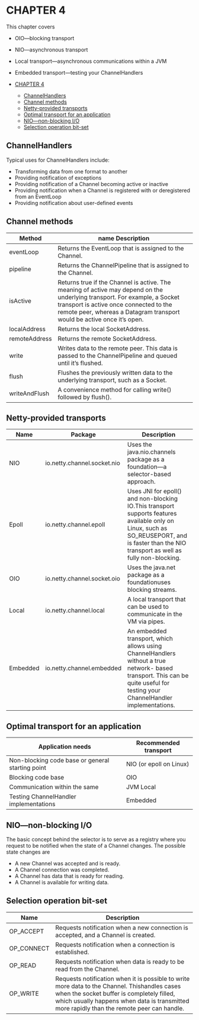 # CHAPTER 4

This chapter covers

- OIO—blocking transport
- NIO—asynchronous transport
- Local transport—asynchronous communications within a JVM
- Embedded transport—testing your ChannelHandlers

- [CHAPTER 4](#chapter-4)
  - [ChannelHandlers](#channelhandlers)
  - [Channel methods](#channel-methods)
  - [Netty-provided transports](#netty-provided-transports)
  - [Optimal transport for an application](#optimal-transport-for-an-application)
  - [NIO—non-blocking I/O](#nionon-blocking-io)
  - [Selection operation bit-set](#selection-operation-bit-set)

## ChannelHandlers

Typical uses for ChannelHandlers include:

- Transforming data from one format to another
- Providing notification of exceptions
- Providing notification of a Channel becoming active or inactive
- Providing notification when a Channel is registered with or deregistered from an EventLoop
- Providing notification about user-defined events

## Channel methods

| Method        | name Description                                                                                                                                                                                                                                |
| ------------- | ----------------------------------------------------------------------------------------------------------------------------------------------------------------------------------------------------------------------------------------------- |
| eventLoop     | Returns the EventLoop that is assigned to the Channel.                                                                                                                                                                                          |
| pipeline      | Returns the ChannelPipeline that is assigned to the Channel.                                                                                                                                                                                    |
| isActive      | Returns true if the Channel is active. The meaning of active may depend on the underlying transport. For example, a Socket transport is active once connected to the remote peer, whereas a Datagram transport would be active once it’s open. |
| localAddress  | Returns the local SocketAddress.                                                                                                                                                                                                                |
| remoteAddress | Returns the remote SocketAddress.                                                                                                                                                                                                               |
| write         | Writes data to the remote peer. This data is passed to the ChannelPipeline and queued until it’s flushed.                                                                                                                                      |
| flush         | Flushes the previously written data to the underlying transport, such as a Socket.                                                                                                                                                              |
| writeAndFlush | A convenience method for calling write() followed by flush().                                                                                                                                                                                   |

## Netty-provided transports

| Name     | Package                     | Description                                                                                                                                                                                  |
| -------- | --------------------------- | -------------------------------------------------------------------------------------------------------------------------------------------------------------------------------------------- |
| NIO      | io.netty.channel.socket.nio | Uses the java.nio.channels package as a foundation—a selector-based approach.                                                                                                               |
| Epoll    | io.netty.channel.epoll      | Uses JNI for epoll() and non-blocking IO.This transport supports features available only on Linux, such as SO_REUSEPORT, and is faster than the NIO transport as well as fully non-blocking. |
| OIO      | io.netty.channel.socket.oio | Uses the java.net package as a foundationuses blocking streams.                                                                                                                              |
| Local    | io.netty.channel.local      | A local transport that can be used to communicate in the VM via pipes.                                                                                                                       |
| Embedded | io.netty.channel.embedded   | An embedded transport, which allows using ChannelHandlers without a true network- based transport. This can be quite useful for testing your ChannelHandler implementations.                 |

## Optimal transport for an application

| Application needs                                | Recommended transport   |
| ------------------------------------------------ | ----------------------- |
| Non-blocking code base or general starting point | NIO (or epoll on Linux) |
| Blocking code base                               | OIO                     |
| Communication within the same                    | JVM Local               |
| Testing ChannelHandler implementations           | Embedded                |

## NIO—non-blocking I/O

The basic concept behind the selector is to serve as a registry where you request to be notified when the state of a Channel changes. The possible state changes are

- A new Channel was accepted and is ready.
- A Channel connection was completed.
- A Channel has data that is ready for reading.
- A Channel is available for writing data.

## Selection operation bit-set

| Name       | Description                                                                                                                                                                                                                              |
| ---------- | ---------------------------------------------------------------------------------------------------------------------------------------------------------------------------------------------------------------------------------------- |
| OP_ACCEPT  | Requests notification when a new connection is accepted, and a Channel is created.                                                                                                                                                       |
| OP_CONNECT | Requests notification when a connection is established.                                                                                                                                                                                  |
| OP_READ    | Requests notification when data is ready to be read from the Channel.                                                                                                                                                                    |
| OP_WRITE   | Requests notification when it is possible to write more data to the Channel. Thishandles cases when the socket buffer is completely filled, which usually happens when data is transmitted more rapidly than the remote peer can handle. |
